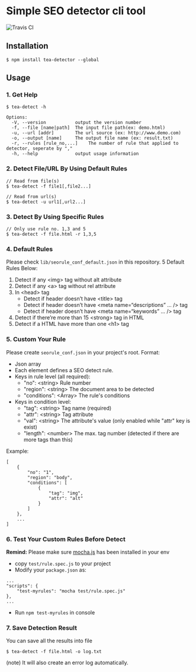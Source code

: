 # Simple SEO detector cli tool
![Travis CI](https://travis-ci.org/bestteadahan/seo_detector.svg?branch=master)

## Installation
```$ npm install tea-detector --global```

## Usage

### 1. Get Help
```
$ tea-detect -h

Options:
  -V, --version           output the version number
  -f, --file [name|path]  The input file path(ex: demo.html)
  -u, --url [addr]        The url source (ex: http://www.demo.com)
  -o, --output [name]     The output file name (ex: result.txt)
  -r, --rules [rule_no,...]    The number of rule that applied to detector, seperate by ","
  -h, --help              output usage information
```

### 2. Detect File/URL By Using Default Rules
```
// Read from file(s)
$ tea-detect -f file1[,file2...]

// Read from url(s)
$ tea-detect -u url1[,url2...]
```

### 3. Detect By Using Specific Rules
```
// Only use rule no. 1,3 and 5
$ tea-detect -f file.html -r 1,3,5
```

### 4. Default Rules
Please check `lib/seorule_conf_default.json` in this repository.
5 Default Rules Below:
1. Detect if any \<img> tag without alt attribute
2. Detect if any \<a> tag without rel attribute
3. In \<head> tag
    + Detect if header doesn’t have \<title> tag
    + Detect if header doesn’t have \<meta name=“descriptions” ... /> tag
    + Detect if header doesn’t have \<meta name=“keywords” ... /> tag
4. Detect if there’re more than 15 \<strong> tag in HTML
5. Detect if a HTML have more than one \<h1> tag

### 5. Custom Your Rule
Please create `seorule_conf.json` in your project's root.
Format:
+ Json array
+ Each element defines a SEO detect rule.
+ Keys in rule level (all required):
    + "no": \<string> Rule number
    + "region": \<string> The document area to be detected
    + "conditions": \<Array> The rule's conditions
+ Keys in condition level:
    + "tag": \<string> Tag name (required)
    + "attr": \<string> Tag attribute
    + "val": \<string> The attribute's value (only enabled while "attr" key is exist)
    + "length": \<number> The max. tag number (detected if there are more tags than this)

Example:
```
[
    {
        "no": "1",
        "region": "body",
        "conditions": [
            {
                "tag": "img",
                "attr": "alt"
            }
        ]
    },
    ...
]
```

### 6. Test Your Custom Rules Before Detect
**Remind:** Please make sure [mocha.js](https://mochajs.org/) has been installed in your env

+ copy `test/rule.spec.js` to your project
+ Modify your `package.json` as:
```
...
"scripts": {
    "test-myrules": "mocha test/rule.spec.js"
},
...
```
+ Run `npm test-myrules` in console

### 7. Save Detection Result
You can save all the results into file
```
$ tea-detect -f file.html -o log.txt
```
(note) It will also create an error log automatically.